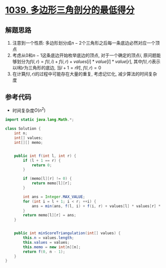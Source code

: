 # [1039. 多边形三角剖分的最低得分](https://leetcode.cn/problems/minimum-score-triangulation-of-polygon/)

## 解题思路

1. 注意到一个性质: 多边形划分成$n - 2$个三角形之后每一条底边必然对应一个顶点
2. 考虑从$0$和$n - 1$这条底边开始枚举底边的顶点, 对于一个确定的顶点$i$, 原问题能够划分为$f(l, r) = f(l, i) + f(i, r) + values[i] * value[l] * value[r]$, 其中$f(l, r)$表示以$l$和$r$为三角形的底边, 当$l + 1 = r$时, $f(l, r) = 0$
3. 在计算$f(l, r)$的过程中可能存在大量的重复, 考虑记忆化, 减少算法的时间复杂度


## 参考代码

+ 时间复杂度$O(n^2)$


```java
import static java.lang.Math.*;

class Solution {
    int n;
    int[] values;
    int[][] memo;


    public int f(int l, int r) {
        if (l + 1 == r) {
            return 0;
        }

        if (memo[l][r] != 0) {
            return memo[l][r];
        }

        int ans = Integer.MAX_VALUE;
        for (int i = l + 1; i < r; ++i) {
            ans = min(ans, f(l, i) + f(i, r) + values[l] * values[r] * values[i]);
        }
        return memo[l][r] = ans;
    }


    public int minScoreTriangulation(int[] values) {
        this.n = values.length;
        this.values = values;
        this.memo = new int[n][n];
        return f(0, n - 1);
    }
}

```
